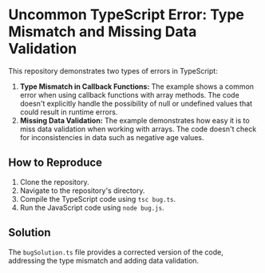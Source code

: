 # Uncommon TypeScript Error: Type Mismatch and Missing Data Validation

This repository demonstrates two types of errors in TypeScript:

1. **Type Mismatch in Callback Functions:** The example shows a common error when using callback functions with array methods. The code doesn't explicitly handle the possibility of null or undefined values that could result in runtime errors.
2. **Missing Data Validation:** The example demonstrates how easy it is to miss data validation when working with arrays. The code doesn't check for inconsistencies in data such as negative age values.

## How to Reproduce

1. Clone the repository.
2. Navigate to the repository's directory.
3. Compile the TypeScript code using `tsc bug.ts`.
4. Run the JavaScript code using `node bug.js`.

## Solution

The `bugSolution.ts` file provides a corrected version of the code, addressing the type mismatch and adding data validation.